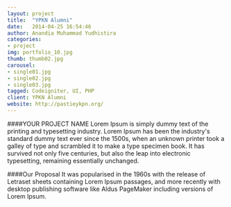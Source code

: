 ```yaml
---
layout: project
title:  "YPKN Alumni"
date:   2014-04-25 16:54:46
author: Anandia Muhammad Yudhistira
categories:
- project
img: portfolio_10.jpg
thumb: thumb02.jpg
carousel:
- single01.jpg
- single02.jpg
- single03.jpg
tagged: Codeigniter, UI, PHP
client: YPKN Alumni
website: http://pastieykpn.org/
---
```

####YOUR PROJECT NAME
Lorem Ipsum is simply dummy text of the printing and typesetting industry. Lorem Ipsum has been the industry's standard dummy text ever since the 1500s, when an unknown printer took a galley of type and scrambled it to make a type specimen book. It has survived not only five centuries, but also the leap into electronic typesetting, remaining essentially unchanged.

####Our Proposal
It was popularised in the 1960s with the release of Letraset sheets containing Lorem Ipsum passages, and more recently with desktop publishing software like Aldus PageMaker including versions of Lorem Ipsum.
